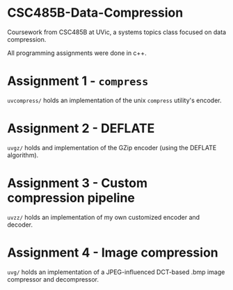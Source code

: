 # CSC485B-Data-Compression
Coursework from CSC485B at UVic, a systems topics class focused on data compression.

All programming assignments were done in c++.

# Assignment 1 - `compress`
`uvcompress/` holds an implementation of the unix `compress` utility's encoder. 

# Assignment 2 - DEFLATE
`uvgz/` holds and implementation of the GZip encoder (using the DEFLATE algorithm).

# Assignment 3 - Custom compression pipeline
`uvzz/` holds an implementation of my own customized encoder and decoder.

# Assignment 4 - Image compression
`uvg/` holds an implementation of a JPEG-influenced DCT-based .bmp image compressor and decompressor.
